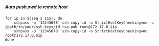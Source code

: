 

##### Auto push pwd to remote host

~~~shell
for ip in $(seq 2 115); do
    sshpass -p '12345678' ssh-copy-id -o StrictHostKeyChecking=no -i /path/to/your/ssh_keys/id_rsa.pub root@172.17.0.$ip
    sshpass -p '12345678' ssh-copy-id -o StrictHostKeyChecking=no root@172.17.0.$ip
done
~~~
